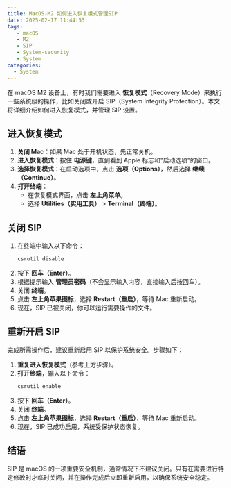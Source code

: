 ```yaml
---
title: MacOS-M2 如何进入恢复模式管理SIP
date: 2025-02-17 11:44:53
tags:
   - macOS
   - M2
   - SIP
   - System-security
   - System 
categories:
  - System
---
```



在 macOS M2 设备上，有时我们需要进入 **恢复模式**（Recovery Mode）来执行一些系统级的操作，比如关闭或开启 SIP（System Integrity Protection）。本文将详细介绍如何进入恢复模式，并管理 SIP 设置。

## 进入恢复模式
1. **关闭 Mac**：如果 Mac 处于开机状态，先正常关机。
2. **进入恢复模式**：按住 **电源键**，直到看到 Apple 标志和"启动选项"的窗口。
3. **选择恢复模式**：在启动选项中，点击 **选项（Options）**，然后选择 **继续（Continue）**。
4. **打开终端**：
   - 在恢复模式界面，点击 **左上角菜单**。
   - 选择 **Utilities（实用工具）** > **Terminal（终端）**。

## 关闭 SIP
1. 在终端中输入以下命令：
   ```sh
   csrutil disable
   ```
2. 按下 **回车（Enter）**。
3. 根据提示输入 **管理员密码**（不会显示输入内容，直接输入后按回车）。
4. 关闭 **终端**。
5. 点击 **左上角苹果图标**，选择 **Restart（重启）**，等待 Mac 重新启动。
6. 现在，SIP 已被关闭，你可以运行需要操作的文件。

## 重新开启 SIP
完成所需操作后，建议重新启用 SIP 以保护系统安全。步骤如下：

1. **重复进入恢复模式**（参考上方步骤）。
2. **打开终端**，输入以下命令：
   ```sh
   csrutil enable
   ```
3. 按下 **回车（Enter）**。
4. 关闭 **终端**。
5. 点击 **左上角苹果图标**，选择 **Restart（重启）**，等待 Mac 重新启动。
6. 现在，SIP 已成功启用，系统受保护状态恢复。

## 结语
SIP 是 macOS 的一项重要安全机制，通常情况下不建议关闭。只有在需要进行特定修改时才临时关闭，并在操作完成后立即重新启用，以确保系统安全稳定。

